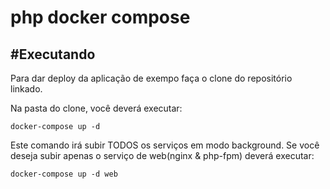 # php docker compose


## #Executando

Para dar deploy da aplicação de exempo faça o clone do repositório linkado.

Na pasta do clone, você deverá executar:

    docker-compose up -d

Este comando irá subir TODOS os serviços em modo background. Se você deseja subir apenas o serviço de web(nginx & php-fpm) deverá executar:

    docker-compose up -d web
